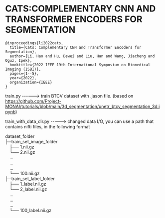 # CATS:COMPLEMENTARY CNN AND TRANSFORMER ENCODERS FOR SEGMENTATION

```
@inproceedings{li2022cats,
  title={Cats: Complementary CNN and Transformer Encoders for Segmentation},
  author={Li, Hao and Hu, Dewei and Liu, Han and Wang, Jiacheng and Oguz, Ipek},
  booktitle={2022 IEEE 19th International Symposium on Biomedical Imaging (ISBI)},
  pages={1--5},
  year={2022},
  organization={IEEE}
}
```


train.py ------> train BTCV dataset with .jason file. (based on https://github.com/Project-MONAI/tutorials/blob/main/3d_segmentation/unetr_btcv_segmentation_3d.ipynb)<br />


train_with_data_dir.py -----> changed data I/O, you can use a path that contains nifti files, in the following format<br />

dataset_folder<br />
├─train_set_image_folder <br />
&emsp;├── 1.nii.gz <br />
&emsp;└── 2.nii.gz <br />
&emsp;... <br />
&emsp;... <br />
&emsp;... <br />
&emsp;└── 100.nii.gz <br />
├─train_set_label_folder <br />
&emsp;├── 1_label.nii.gz <br />
&emsp;└── 2_label.nii.gz <br />
&emsp;... <br />
&emsp;... <br />
&emsp;... <br />
&emsp;└── 100_label.nii.gz <br />
		
